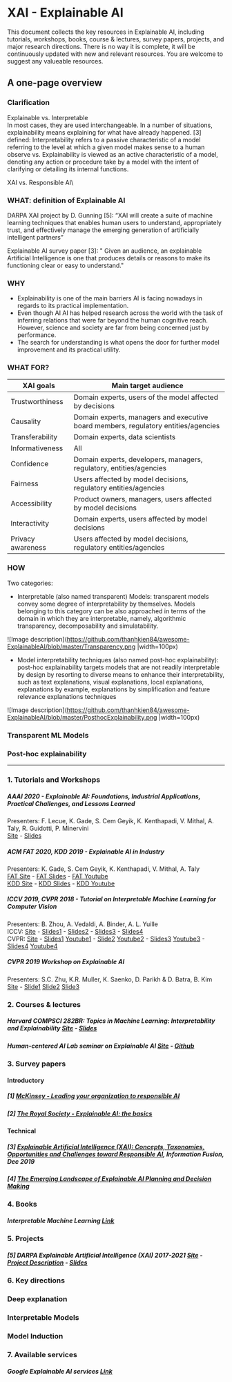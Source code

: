 # XAI - Explainable AI

This document collects the key resources in Explainable AI, including tutorials, workshops, books, course & lectures, survey papers, projects, and major research directions. There is no way it is complete, it will be continuously updated with new and relevant resources. You are welcome to suggest any valueable resources. 

## A one-page overview

### Clarification
Explainable vs. Interpretable \
In most cases, they are used interchangeable. In a number of situations, explainability means explaining for what have already happened. [3] defined: Interpretability refers to a passive characteristic of a model referring to the level at which a given model makes sense to a human observe vs. Explainability is viewed as an active characteristic of a model, denoting any action or procedure take by a model with the intent of clarifying or detailing its internal functions. 

XAI vs. Responsible AI\



### WHAT: definition of Explainable AI
DARPA XAI project by D. Gunning [5]:
“XAI will create a suite of machine learning techniques that enables human users to understand, appropriately trust, and effectively manage the emerging generation of artificially intelligent partners”

Explainable AI survey paper [3]:
" Given an audience, an explainable Artificial Intelligence is one that produces details or reasons to make its functioning clear or easy to understand."

### WHY
- Explainability is one of the main barriers AI is facing nowadays in regards to its practical implementation.
- Even though AI AI has helped research across the world with the task of inferring relations that were far beyond the human cognitive reach. However, science and society are far from being concerned just by performance.
- The search for understanding is what opens the door for further model improvement and its practical utility.
 
### WHAT FOR?
| XAI goals        | Main target audience |
|------------------|-----------------------------------------------------------------------------------|
|Trustworthiness   | Domain experts, users of the model affected by decisions|
|Causality         | Domain experts, managers and executive board members, regulatory entities/agencies|
|Transferability   | Domain experts, data scientists|
|Informativeness   | All|
|Confidence        | Domain experts, developers, managers, regulatory, entities/agencies|
|Fairness          | Users affected by model decisions, regulatory entities/agencies|
|Accessibility     | Product owners, managers, users affected by model decisions|
|Interactivity     | Domain experts, users affected by model decisions|
|Privacy awareness | Users affected by model decisions, regulatory entities/agencies|


### HOW

Two categories:
- Interpretable (also named transparent) Models: transparent models convey some degree of interpretability by themselves. Models belonging to this category can be also approached in terms of the domain in which they are interpretable, namely, algorithmic transparency, decomposability and simulatability. 

![Image description](https://github.com/thanhkien84/awesome-ExplainableAI/blob/master/Transparency.png |width=100px)

- Model interpretability techniques (also named post-hoc explainability): post-hoc explainability targets models that are not readily interpretable by design by resorting to diverse means to enhance their interpretability, such as text explanations, visual explanations, local explanations, explanations by example, explanations by simplification and feature relevance explanations techniques

![Image description](https://github.com/thanhkien84/awesome-ExplainableAI/blob/master/PosthocExplainability.png |width=100px)

### Transparent ML Models

### Post-hoc explainability



----------------------------------------------------------------------------------------------------------------




### 1. Tutorials and Workshops
##### AAAI 2020 - Explainable AI: Foundations, Industrial Applications, Practical Challenges, and Lessons Learned
Presenters: F. Lecue, K. Gade, S. Cem Geyik, K. Kenthapadi, V. Mithal, A. Taly, R. Guidotti, P. Minervini\
[Site](https://xaitutorial2020.github.io) - [Slides](https://xaitutorial2020.github.io/raw/master/slides/aaai_2020_xai_tutorial.pdf)

##### ACM FAT 2020, KDD 2019 - Explainable AI in Industry
Presenters: K. Gade, S. Cem Geyik, K. Kenthapadi, V. Mithal, A. Taly\
[FAT Site](https://sites.google.com/view/fat20-explainable-ai-tutorial) - [FAT Slides](https://www.slideshare.net/KrishnaramKenthapadi/explainable-ai-in-industry-fat-2020-tutorial) - [FAT Youtube](https://www.youtube.com/watch?v=lcN-XJSsd-c)\
[KDD Site](https://sites.google.com/view/kdd19-explainable-ai-tutorial) - [KDD Slides](https://www.slideshare.net/KrishnaramKenthapadi/explainable-ai-in-industry-kdd-2019-tutorial) - [KDD Youtube](https://www.youtube.com/playlist?list=PLewjn-vrZ7d3x0M4Uu_57oaJPRXkiS221)

##### ICCV 2019, CVPR 2018 - Tutorial on Interpretable Machine Learning for Computer Vision
Presenters: B. Zhou, A. Vedaldi, A. Binder, A. L. Yuille\
ICCV: [Site](https://interpretablevision.github.io) - [Slides1](https://interpretablevision.github.io/slide/iccv19_vedaldi_slide.pdf) - [ Slides2](https://interpretablevision.github.io/slide/iccv19_zhou_slide.pdf) - [ Slides3](https://interpretablevision.github.io/slide/iccv19_yuille_slide.pdf) - [ Slides4](https://interpretablevision.github.io/slide/iccv19_binder_slide.pdf)\
CVPR: [Site](https://interpretablevision.github.io/index_cvpr2018.html) - [ Slides1](http://deeplearning.csail.mit.edu/slide_cvpr2018/been_cvpr18tutorial.pdf) [Youtube1](https://www.youtube.com/watch?v=MgawSHnYQGw) - [ Slide2](http://deeplearning.csail.mit.edu/slide_cvpr2018/laurens_cvpr18tutorial.pdf) [Youtube2](https://youtu.be/MgawSHnYQGw?t=2589) - [ Slides3](http://deeplearning.csail.mit.edu/slide_cvpr2018/bolei_cvpr18tutorial.pdf) [Youtube3](https://www.youtube.com/watch?v=1aSS5GEH58U) - [ Slides4](http://deeplearning.csail.mit.edu/slide_cvpr2018/vedaldi_cvpr18tutorial.pdf) [Youtube4](https://youtu.be/1aSS5GEH58U?t=2860)

##### CVPR 2019 Workshop on Explainable AI
Presenters: S.C. Zhu, K.R. Muller, K. Saenko, D. Parikh & D. Batra, B. Kim\
[Site](https://explainai.net) - [Slide1](https://explainai.net/src/Workshop%20Talk%20XAI.pdf) [Slide2](https://www.cc.gatech.edu/~dbatra/talks/2019-06-15_dhruv_batra_xai.pptx) [Slide3](https://explainai.net/src/Talk30_2019Summer_PDF_small.pdf)

### 2. Courses & lectures
##### Harvard COMPSCI 282BR: Topics in Machine Learning: Interpretability and Explainability [Site](https://canvas.harvard.edu/courses/68154) - [Slides](https://canvas.harvard.edu/courses/68154/files/folder/Lecture%20Slides)

##### Human-centered AI Lab seminar on Explainable AI [Site](https://human-centered.ai/seminar-explainable-ai-2019/) - [Github](https://github.com/human-centered-ai-lab/cla-Seminar-explainable-AI-2019)


### 3. Survey papers

#### Introductory
##### [1] [McKinsey - Leading your organization to responsible AI](https://www.mckinsey.com/business-functions/mckinsey-analytics/our-insights/leading-your-organization-to-responsible-ai)

##### [2] [The Royal Society - Explainable AI: the basics](https://royalsociety.org/-/media/policy/projects/explainable-ai/AI-and-interpretability-policy-briefing.pdf)

#### Technical
##### [3] [Explainable Artificial Intelligence (XAI): Concepts, Taxonomies, Opportunities and Challenges toward Responsible AI](https://www.sciencedirect.com/science/article/pii/S1566253519308103), Information Fusion, Dec 2019

##### [4] [The Emerging Landscape of Explainable AI Planning and Decision Making](https://arxiv.org/abs/2002.11697)


### 4. Books
##### Interpretable Machine Learning [Link](https://christophm.github.io/interpretable-ml-book/)


### 5. Projects
##### [5] DARPA Explainable Artificial Intelligence (XAI) 2017-2021 [Site](https://www.darpa.mil/program/explainable-artificial-intelligence) - [Project Description](https://www.darpa.mil/attachments/DARPA-BAA-16-53.pdf) - [Slides](https://asd.gsfc.nasa.gov/conferences/ai/program/003-XAIforNASA.pdf)


### 6. Key directions
### Deep explanation 

### Interpretable Models

### Model Induction


### 7. Available services
##### Google Explainable AI services [Link](https://towardsdatascience.com/googles-new-explainable-ai-xai-service-83a7bc823773)







